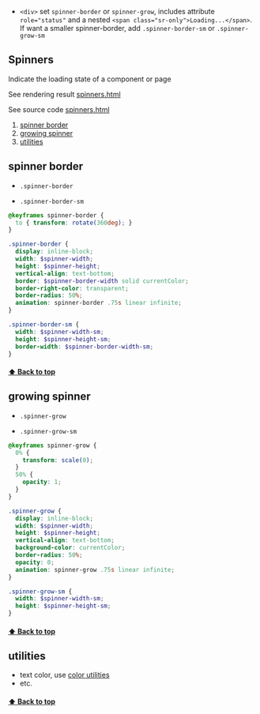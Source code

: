 [0.0]: #Spinners
[1.0]: #spinner-border
[2.0]: #growing-spinner
[3.0]: #utilities
[4.0]: #

[1]: ../4Utilities/40000Color.md#text-color


[01]: https://823406519.github.io/Bootstrap/Appendix/3Components-K-Spinners.html
[02]: ..//Appendix/3Components-K-Spinners.html

* `<div>` set `spinner-border` or `spinner-grow`,  includes attribute `role="status"` and a nested `<span class="sr-only">Loading...</span>`. If want a smaller spinner-border, add `.spinner-border-sm`
or `.spinner-grow-sm`

## Spinners
Indicate the loading state of a component or page

See rendering result [spinners.html][01]

See source code [spinners.html][02]



1. [spinner border][1.0]
2. [growing spinner][2.0]
3. [utilities][3.0]


## spinner border
* `.spinner-border`

* `.spinner-border-sm`
```SCSS
@keyframes spinner-border {
  to { transform: rotate(360deg); }
}

.spinner-border {
  display: inline-block;
  width: $spinner-width;
  height: $spinner-height;
  vertical-align: text-bottom;
  border: $spinner-border-width solid currentColor;
  border-right-color: transparent;
  border-radius: 50%;
  animation: spinner-border .75s linear infinite;
}

.spinner-border-sm {
  width: $spinner-width-sm;
  height: $spinner-height-sm;
  border-width: $spinner-border-width-sm;
}
```
#### [⬆ Back to top][0.0]


## growing spinner
* `.spinner-grow`

* `.spinner-grow-sm`
```SCSS
@keyframes spinner-grow {
  0% {
    transform: scale(0);
  }
  50% {
    opacity: 1;
  }
}

.spinner-grow {
  display: inline-block;
  width: $spinner-width;
  height: $spinner-height;
  vertical-align: text-bottom;
  background-color: currentColor;
  border-radius: 50%;
  opacity: 0;
  animation: spinner-grow .75s linear infinite;
}

.spinner-grow-sm {
  width: $spinner-width-sm;
  height: $spinner-height-sm;
}
```
#### [⬆ Back to top][0.0]


## utilities
* text color, use [color utilities][1]
* etc.

#### [⬆ Back to top][0.0]